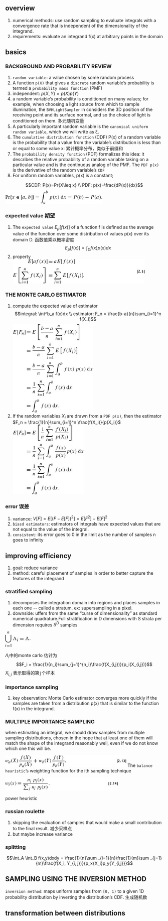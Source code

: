 ## overview
1. numerical methods: use random sampling to evaluate integrals with a convergence rate that is independent of the dimensionality of the integrand.
2. requirements: evaluate an integrand f(x) at arbitrary points in the domain

## basics

### BACKGROUND AND PROBABILITY REVIEW
1. `random variable`: a value chosen by some random process
2. A function `p(X)` that gives a `discrete` random variable’s probability is termed a `probability mass function` (PMF)
3. independent: $p(X,Y)=p(X)p(Y)$
4. a random variable’s probability is conditioned on many values; for example, when choosing a light source from which to sample illumination, the `BVHLightSampler` in  considers the 3D position of the receiving point and its surface normal, and so the choice of light is conditioned on them.  多元随机变量
5. A particularly important random variable is the `canonical uniform random variable`, which we will write as ξ.
6. The `cumulative distribution function` (CDF) P(x) of a random variable is the probability that a value from the variable’s distribution is less than or equal to some value x: 累计概率分布，类似于前缀和
7. The `probability density function` (PDF) formalizes this idea: it describes the relative probability of a random variable taking on a particular value and is the continuous analog of the PMF. The `PDF p(x)` is the derivative of the random variable’s `CDF`
8. For uniform random variables, p(x) is a constant;

$$CDF: P(x)=Pr{X\leq x} \\ PDF: p(x)=\frac{dP(x)}{dx}$$
![Alt text](image-3.png)

### expected value 期望
1. The `expected value` $E_p[f(x)]$ of a function f is defined as the average value of the function over some distribution of values p(x) over its domain D.  函数值乘以概率密度
$$E_p[f(x)]=\int_D f(x)p(x)dx$$
2. property
![Alt text](image-4.png)

### THE MONTE CARLO ESTIMATOR
1. compute the expected value of estimator
$$integral: \int^b_a f(x)dx \\ estimator: F_n = \frac{b-a}{n}\sum_{i=1}^n f(X_i)$$
![Alt text](image-5.png)
2. If the random variables $X_i$ are drawn from a `PDF p(x)`, then the estimator $F_n = \frac{1}{n}\sum_{i=1}^n \frac{f(X_i)}{p(X_i)}$
![Alt text](image-6.png)


### error 误差
1. variance: $V[F]=E[(F-E[F])^2] = E[F^2]-E[F]^2$
2. `biasd estimators`: estimators of integrals have expected values that are not equal to the value of the integral.
3. `consistent`: its error goes to 0 in the limit as the number of samples n goes to infinity


## improving efficiency
1. goal: reduce variance
2. method: careful placement of samples in order to better capture the features of the integrand

### stratified sampling
1. decomposes the integration domain into regions and places samples in each one -- called a stratum. ex: supersampling in a pixel.
2. downside: uffers from the same “curse of dimensionality” as standard numerical quadrature.Full stratification in D dimensions with S
strata per dimension requires $S^D$ samples

![Alt text](image-7.png)

$\Lambda _i$中的monte carlo 估计为
$$F_i = \frac{1}{n_i}\sum_{j=1}^{n_i}\frac{f(X_{i,j})}{p_i(X_{i,j})}$$
$X_{i,j}$ 表示取得的第`j`个样本

### importance sampling
1. key observation: Monte Carlo estimator converges more quickly if the samples are taken from a distribution p(x) that is similar to the function f(x) in the integrand. 

### MULTIPLE IMPORTANCE SAMPLING
when estimating an integral, we should draw samples from multiple sampling distributions, chosen in the hope that at least one of them will match the shape of the integrand reasonably well, even if we do not know which one this will be.

![Alt text](image-8.png)
The `balance heuristic`’s weighting function for the ith sampling technique

![Alt text](image-9.png)

power heuristic


### russian roulette
1. skipping the evaluation of samples that would make a small contribution to the final result. 减少采样点
2. but maybe increase variance


### splitting
$$\int_A \int_B f(x,y)dxdy = \frac{1}{n}\sum _{i=1}{n}\frac{1}{m}\sum _{j=1}{m}\frac{f(X_i, Y_{i, j})}{p_x{X_i}p_y{Y_{i,j}}}$$


## SAMPLING USING THE INVERSION METHOD
`inversion method`: maps uniform samples from `[0, 1)` to a given 1D probability distribution by inverting the distribution’s CDF. 
生成随机数

## transformation between distributions
